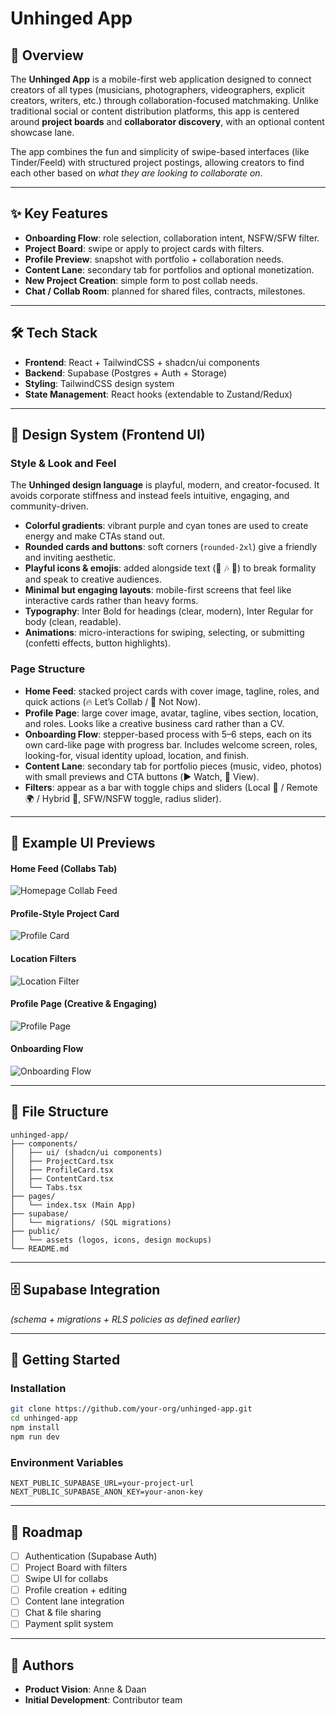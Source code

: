 # Unhinged App

## 📖 Overview
The **Unhinged App** is a mobile-first web application designed to connect creators of all types (musicians, photographers, videographers, explicit creators, writers, etc.) through collaboration-focused matchmaking. Unlike traditional social or content distribution platforms, this app is centered around **project boards** and **collaborator discovery**, with an optional content showcase lane.

The app combines the fun and simplicity of swipe-based interfaces (like Tinder/Feeld) with structured project postings, allowing creators to find each other based on *what they are looking to collaborate on*.

---

## ✨ Key Features
- **Onboarding Flow**: role selection, collaboration intent, NSFW/SFW filter.
- **Project Board**: swipe or apply to project cards with filters.
- **Profile Preview**: snapshot with portfolio + collaboration needs.
- **Content Lane**: secondary tab for portfolios and optional monetization.
- **New Project Creation**: simple form to post collab needs.
- **Chat / Collab Room**: planned for shared files, contracts, milestones.

---

## 🛠 Tech Stack
- **Frontend**: React + TailwindCSS + shadcn/ui components
- **Backend**: Supabase (Postgres + Auth + Storage)
- **Styling**: TailwindCSS design system
- **State Management**: React hooks (extendable to Zustand/Redux)

---

## 🎨 Design System (Frontend UI)

### Style & Look and Feel
The **Unhinged design language** is playful, modern, and creator-focused. It avoids corporate stiffness and instead feels intuitive, engaging, and community-driven.

- **Colorful gradients**: vibrant purple and cyan tones are used to create energy and make CTAs stand out.
- **Rounded cards and buttons**: soft corners (`rounded-2xl`) give a friendly and inviting aesthetic.
- **Playful icons & emojis**: added alongside text (📸 🎶 🎨) to break formality and speak to creative audiences.
- **Minimal but engaging layouts**: mobile-first screens that feel like interactive cards rather than heavy forms.
- **Typography**: Inter Bold for headings (clear, modern), Inter Regular for body (clean, readable).
- **Animations**: micro-interactions for swiping, selecting, or submitting (confetti effects, button highlights).

### Page Structure
- **Home Feed**: stacked project cards with cover image, tagline, roles, and quick actions (🔥 Let’s Collab / 👋 Not Now).
- **Profile Page**: large cover image, avatar, tagline, vibes section, location, and roles. Looks like a creative business card rather than a CV.
- **Onboarding Flow**: stepper-based process with 5–6 steps, each on its own card-like page with progress bar. Includes welcome screen, roles, looking-for, visual identity upload, location, and finish.
- **Content Lane**: secondary tab for portfolio pieces (music, video, photos) with small previews and CTA buttons (▶️ Watch, 🔗 View).
- **Filters**: appear as a bar with toggle chips and sliders (Local 📍 / Remote 🌍 / Hybrid 🔀, SFW/NSFW toggle, radius slider).

---

## 📱 Example UI Previews

#### Home Feed (Collabs Tab)
![Homepage Collab Feed](./design/home-collabs.png)

#### Profile-Style Project Card
![Profile Card](./design/profile-card.png)

#### Location Filters
![Location Filter](./design/location-filters.png)

#### Profile Page (Creative & Engaging)
![Profile Page](./design/profile-page.png)

#### Onboarding Flow
![Onboarding Flow](./design/onboarding-flow.png)

---

## 📂 File Structure
```
unhinged-app/
├── components/
│   ├── ui/ (shadcn/ui components)
│   ├── ProjectCard.tsx
│   ├── ProfileCard.tsx
│   ├── ContentCard.tsx
│   └── Tabs.tsx
├── pages/
│   └── index.tsx (Main App)
├── supabase/
│   └── migrations/ (SQL migrations)
├── public/
│   └── assets (logos, icons, design mockups)
└── README.md
```

---

## 🗄 Supabase Integration
*(schema + migrations + RLS policies as defined earlier)*

---

## 🚀 Getting Started
### Installation
```bash
git clone https://github.com/your-org/unhinged-app.git
cd unhinged-app
npm install
npm run dev
```

### Environment Variables
```
NEXT_PUBLIC_SUPABASE_URL=your-project-url
NEXT_PUBLIC_SUPABASE_ANON_KEY=your-anon-key
```

---

## 🔮 Roadmap
- [ ] Authentication (Supabase Auth)
- [ ] Project Board with filters
- [ ] Swipe UI for collabs
- [ ] Profile creation + editing
- [ ] Content lane integration
- [ ] Chat & file sharing
- [ ] Payment split system

---

## 👥 Authors
- **Product Vision**: Anne & Daan
- **Initial Development**: Contributor team
